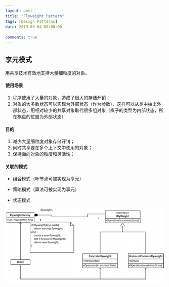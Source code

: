 ```yaml
---
layout: post
title: "Flyweight Pattern"
tags: [Design Patterns]
date: 2019-03-04 00:00:00

comments: true
---  
```


## 享元模式  

用共享技术有效地支持大量细粒度的对象。

#### 使用场景  

1. 程序使用了大量的对象，造成了很大的存储开销；
2. 对象的大多数状态可以实现为外部状态（作为参数），这样可以从类中抽出外部状态，用相对较少的共享对象取代很多组对象（棋子的类型为内部状态，所在棋盘的位置为外部状态）

#### 目的  

1.  减少大量细粒度对象存储开销；
2. 同时共享要在多个上下文中使用的对象；
3. 保持面向对象的粒度和灵活性；

#### 关联的模式  

- 组合模式（叶节点可被实现为享元）
- 策略模式（算法可被实现为享元）

- 状态模式

![flyweight](/assets/gallery/flyweight.png) 

<!--more-->  